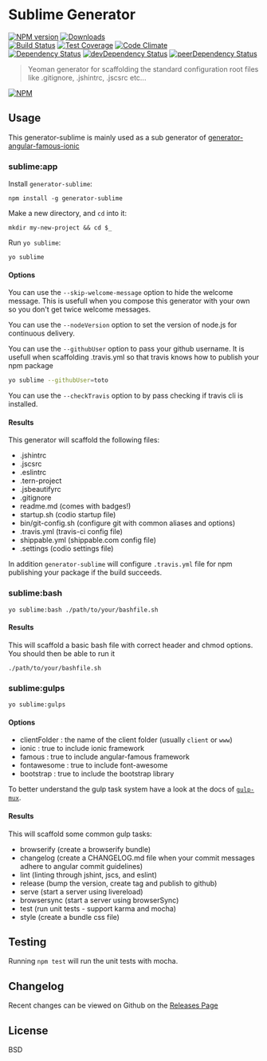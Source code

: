 # Sublime Generator 
[![NPM version](https://badge.fury.io/js/generator-sublime.svg)](http://badge.fury.io/js/generator-sublime) [![Downloads](http://img.shields.io/npm/dm/generator-sublime.svg)](http://badge.fury.io/js/generator-sublime)   
[![Build Status](https://travis-ci.org/thaiat/generator-sublime.svg?branch=master)](https://travis-ci.org/thaiat/generator-sublime) [![Test Coverage](https://codeclimate.com/github/thaiat/generator-sublime/badges/coverage.svg)](https://codeclimate.com/github/thaiat/generator-sublime) [![Code Climate](https://codeclimate.com/github/thaiat/generator-sublime/badges/gpa.svg)](https://codeclimate.com/github/thaiat/generator-sublime)   
[![Dependency Status](https://david-dm.org/thaiat/generator-sublime.svg)](https://david-dm.org/thaiat/generator-sublime) [![devDependency Status](https://david-dm.org/thaiat/generator-sublime/dev-status.svg)](https://david-dm.org/thaiat/generator-sublime#info=devDependencies) [![peerDependency Status](https://david-dm.org/thaiat/generator-sublime/peer-status.svg)](https://david-dm.org/thaiat/generator-sublime#info=peerDependencies)    


> Yeoman generator for scaffolding the standard configuration root files like .gitignore, .jshintrc, .jscsrc etc...

[![NPM](https://nodei.co/npm/generator-sublime.png?downloads=true&downloadRank=true&stars=true)](https://nodei.co/npm/generator-sublime)

## Usage

This generator-sublime is mainly used as a sub generator of [generator-angular-famous-ionic](https://github.com/thaiat/generator-angular-famous-ionic)

### sublime:app
Install `generator-sublime`:
```
npm install -g generator-sublime
```

Make a new directory, and `cd` into it:
```
mkdir my-new-project && cd $_
```

Run `yo sublime`:
```
yo sublime
```

#### Options
You can use the `--skip-welcome-message` option to hide the welcome message. 
This is usefull when you compose this generator with your own so you don't get twice welcome messages.

You can use the `--nodeVersion` option to set the version of node.js for continuous delivery.

You can use the `--githubUser` option to pass your github username. It is usefull when scaffolding .travis.yml so that travis knows how to publish your npm package
```bash
yo sublime --githubUser=toto
```

You can use the `--checkTravis` option to by pass checking if travis cli is installed.

#### Results
This generator will scaffold the following files:
* .jshintrc
* .jscsrc
* .eslintrc
* .tern-project
* .jsbeautifyrc
* .gitignore
* readme.md (comes with badges!)
* startup.sh (codio startup file)
* bin/git-config.sh (configure git with common aliases and options)
* .travis.yml (travis-ci config file)
* shippable.yml (shippable.com config file)
* .settings (codio settings file)

In addition `generator-sublime` will configure `.travis.yml` file for npm publishing your package if the build succeeds.


### sublime:bash
```
yo sublime:bash ./path/to/your/bashfile.sh
```

#### Results
This will scaffold a basic bash file with correct header and chmod options.
You should then be able to run it
```
./path/to/your/bashfile.sh
```

### sublime:gulps
```
yo sublime:gulps
```
#### Options
* clientFolder : the name of the client folder (usually `client` or `www`)
* ionic : true to include ionic framework
* famous : true to include angular-famous framework
* fontawesome : true to include font-awesome
* bootstrap : true to include the bootstrap library

To better understand the gulp task system have a look at the docs of [`gulp-mux`](https://github.com/thaiat/gulp-mux).

#### Results
This will scaffold some common gulp tasks:
* browserify (create a browserify bundle)
* changelog (create a CHANGELOG.md file when your commit messages adhere to angular commit guidelines)
* lint (linting through jshint, jscs, and eslint)
* release (bump the version, create tag and publish to github)
* serve (start a server using livereload)
* browsersync (start a server using browserSync)
* test (run unit tests - support karma and mocha)
* style (create a bundle css file)

## Testing

Running `npm test` will run the unit tests with mocha.

## Changelog

Recent changes can be viewed on Github on the [Releases Page](https://github.com/thaiat/generator-sublime/releases)

## License

BSD
